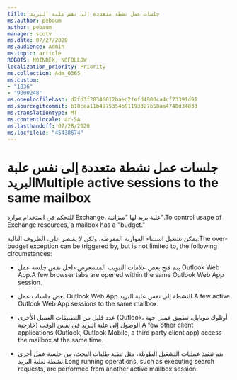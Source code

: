 ```yaml
---
title: جلسات عمل نشطة متعددة إلى نفس علبة البريد
ms.author: pebaum
author: pebaum
manager: scotv
ms.date: 07/27/2020
ms.audience: Admin
ms.topic: article
ROBOTS: NOINDEX, NOFOLLOW
localization_priority: Priority
ms.collection: Adm_O365
ms.custom:
- "1836"
- "9000248"
ms.openlocfilehash: d2fd3f20346012baed21efd4900ca4cf73391d91
ms.sourcegitcommit: b10cea11b4975354b91193327b58aa4740d34833
ms.translationtype: MT
ms.contentlocale: ar-SA
ms.lasthandoff: 07/28/2020
ms.locfileid: "45438674"
---
```

# <a name="multiple-active-sessions-to-the-same-mailbox"></a><span data-ttu-id="77b24-102">جلسات عمل نشطة متعددة إلى نفس علبة البريد</span><span class="sxs-lookup"><span data-stu-id="77b24-102">Multiple active sessions to the same mailbox</span></span>

<span data-ttu-id="77b24-103">للتحكم في استخدام موارد Exchange، علبة بريد لها "ميزانية".</span><span class="sxs-lookup"><span data-stu-id="77b24-103">To control usage of Exchange resources, a mailbox has a "budget."</span></span>

<span data-ttu-id="77b24-104">يمكن تشغيل استثناء الموازنة المفرطة، ولكن لا يقتصر على، الظروف التالية:</span><span class="sxs-lookup"><span data-stu-id="77b24-104">The over-budget exception can be triggered by, but is not limited to, the following circumstances:</span></span>

- <span data-ttu-id="77b24-105">يتم فتح بعض علامات التبويب المستعرض داخل نفس جلسة عمل Outlook Web App.</span><span class="sxs-lookup"><span data-stu-id="77b24-105">A few browser tabs are opened within the same Outlook Web App session.</span></span>

- <span data-ttu-id="77b24-106">بعض جلسات عمل Outlook Web App النشطة إلى نفس علبة البريد.</span><span class="sxs-lookup"><span data-stu-id="77b24-106">A few active Outlook Web App sessions to the same mailbox.</span></span>

- <span data-ttu-id="77b24-107">عدد قليل من التطبيقات العميل الأخرى (Outlook، أوتلوك موبايل، تطبيق عميل جهة خارجية) الوصول إلى علبة البريد في نفس الوقت.</span><span class="sxs-lookup"><span data-stu-id="77b24-107">A few other client applications (Outlook, Outlook Mobile, a third party client app) access the mailbox at the same time.</span></span>

- <span data-ttu-id="77b24-108">يتم تنفيذ عمليات التشغيل الطويلة، مثل تنفيذ طلبات البحث، من جلسة عمل أخرى نشطة لعلبة البريد.</span><span class="sxs-lookup"><span data-stu-id="77b24-108">Long running operations, such as executing search requests, are performed from another active mailbox session.</span></span>

